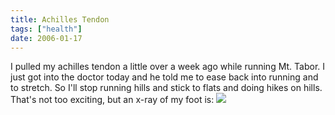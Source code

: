 ```yaml
---
title: Achilles Tendon
tags: ["health"]
date: 2006-01-17
---
```

I pulled my achilles tendon a little over a week ago while running Mt. Tabor.  I just got into the doctor today and he told me to ease back into running and to stretch.  So I'll stop running hills and stick to flats and doing hikes on hills. That's not too exciting, but an x-ray of my foot is:
<a href="http://www.flickr.com/photos/hippos-are-evil/87892112/"><img id="flickr" src="http://static.flickr.com/38/87892112_6a1edbd448_m.jpg"></a>
